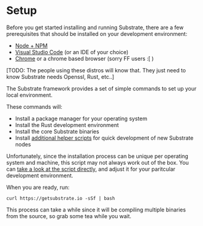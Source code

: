 Setup
===

Before you get started installing and running Substrate, there are a few prerequisites that should be installed on your development environment:

 - [Node + NPM](https://nodejs.org/en/download/)
 - [Visual Studio Code](https://code.visualstudio.com/) (or an IDE of your choice)
 - [Chrome](https://www.google.com/chrome/) or a chrome based browser (sorry FF users :[ )

[TODO: The people using these distros will know that. They just need to know Substrate needs Openssl, Rust, etc..]

The Substrate framework provides a set of simple commands to set up your local environment.

These commands will:
 - Install a package manager for your operating system
 - Install the Rust development environment
 - Install the core Substrate binaries
 - Install [additional helper scripts](https://github.com/paritytech/substrate-up) for quick development of new Substrate nodes

Unfortunately, since the installation process can be unique per operating system and machine, this script may not always work out of the box. You can [take a look at the script directly](https://getsubstrate.io/), and adjust it for your paritcular development environment.

When you are ready, run:

```
curl https://getsubstrate.io -sSf | bash
```

This process can take a while since it will be compiling multiple binaries from the source, so grab some tea while you wait.